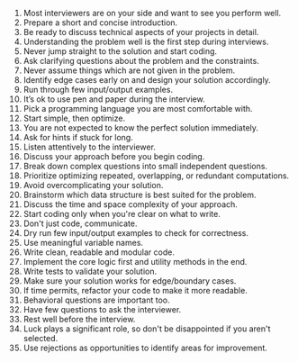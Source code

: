 1) Most interviewers are on your side and want to see you perform well.
2) Prepare a short and concise introduction.
3) Be ready to discuss technical aspects of your projects in detail.
4) Understanding the problem well is the first step during interviews.
5) Never jump straight to the solution and start coding.
6) Ask clarifying questions about the problem and the constraints.
7) Never assume things which are not given in the problem.
8) Identify edge cases early on and design your solution accordingly.
9) Run through few input/output examples.
10) It’s ok to use pen and paper during the interview.
11) Pick a programming language you are most comfortable with.
12) Start simple, then optimize.
13) You are not expected to know the perfect solution immediately.
14) Ask for hints if stuck for long.
15) Listen attentively to the interviewer.
16) Discuss your approach before you begin coding.
17) Break down complex questions into small independent questions.
18) Prioritize optimizing repeated, overlapping, or redundant computations.
19) Avoid overcomplicating your solution.
20) Brainstorm which data structure is best suited for the problem.
21) Discuss the time and space complexity of your approach.
22) Start coding only when you're clear on what to write.
23) Don't just code, communicate.
24) Dry run few input/output examples to check for correctness.
25) Use meaningful variable names.
26) Write clean, readable and modular code.
27) Implement the core logic first and utility methods in the end.
28) Write tests to validate your solution.
29) Make sure your solution works for edge/boundary cases.
30) If time permits, refactor your code to make it more readable.
31) Behavioral questions are important too.
32) Have few questions to ask the interviewer.
33) Rest well before the interview.
34) Luck plays a significant role, so don't be disappointed if you aren't selected.
35) Use rejections as opportunities to identify areas for improvement.
